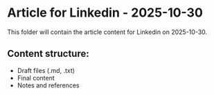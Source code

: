 # Article for Linkedin - 2025-10-30

This folder will contain the article content for Linkedin on 2025-10-30.

## Content structure:
- Draft files (.md, .txt)
- Final content
- Notes and references

